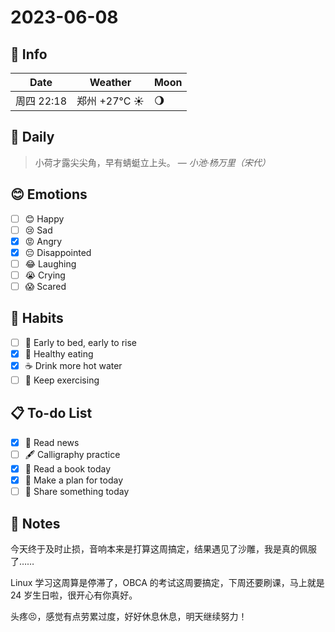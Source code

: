 # 2023-06-08

## 📅 Info

| Date           | Weather      | Moon |
| -------------- | ------------ | ---- |
| 周四 22:18 | 郑州 +27°C ☀️   | 🌖 |

## 📖 Daily

> 小荷才露尖尖角，早有蜻蜓立上头。
> — *小池·杨万里（宋代）*

## 😊 Emotions

- [ ] 😊 Happy
- [ ] 😢 Sad
- [x] 😡 Angry
- [x] 😔 Disappointed
- [ ] 😂 Laughing
- [ ] 😭 Crying
- [ ] 😱 Scared

## 🍎 Habits

- [ ] 🌅 Early to bed, early to rise
- [x] 🥕 Healthy eating
- [x] ☕️ Drink more hot water
- [ ] 💪 Keep exercising

## 📋 To-do List

- [x] 📰 Read news
- [ ] 🖋️ Calligraphy practice
- [x] 📖 Read a book today
- [x] 📝 Make a plan for today
- [ ] 📌 Share something today

## 📝 Notes


今天终于及时止损，音响本来是打算这周搞定，结果遇见了沙雕，我是真的佩服了……

Linux 学习这周算是停滞了，OBCA 的考试这周要搞定，下周还要刷课，马上就是 24 岁生日啦，很开心有你真好。

头疼😣，感觉有点劳累过度，好好休息休息，明天继续努力！